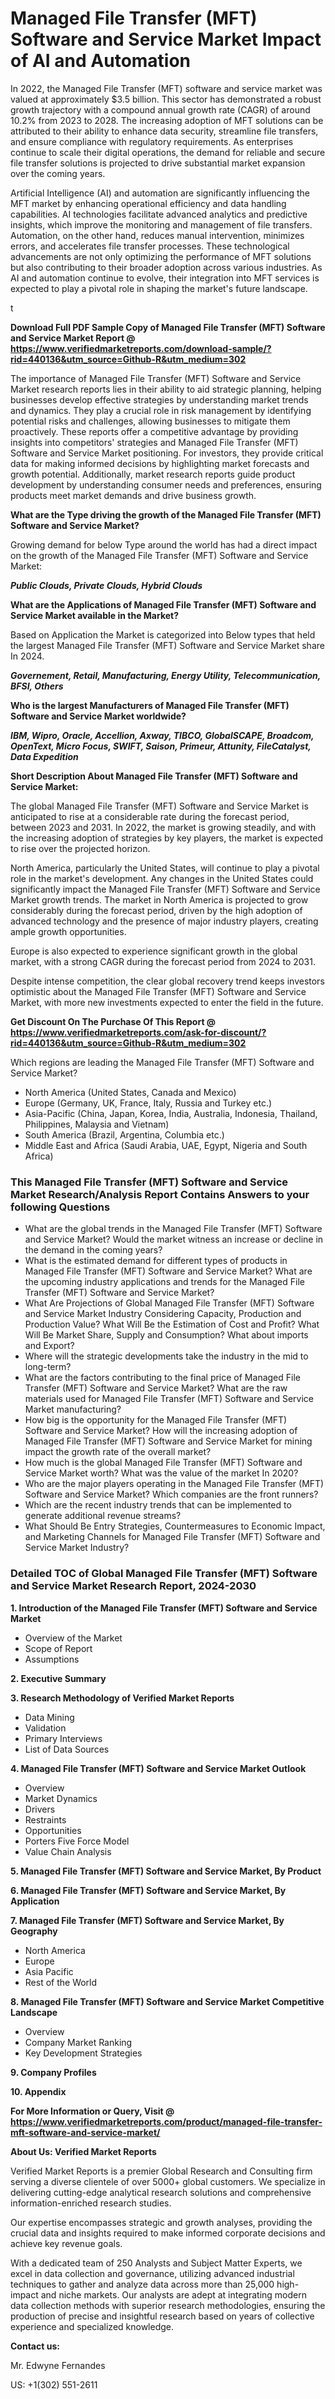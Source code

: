 <meta name="title" content="Global Managed File Transfer (MFT) Software and Service Market Impact of AI and Automation"><meta name="description" content="In 2022, the Managed File Transfer (MFT) software and service market was valued at approximately $3.5 billion. This sector has demonstrated a robust growth trajectory "><meta name="title" content="Managed File Transfer (MFT) Software and Service Market Size, Share, Scope, Trends, Growth, Opportunities, Analysis, Forecast"><h1>Managed File Transfer (MFT) Software and Service Market Impact of AI and Automation</h1><p>In 2022, the Managed File Transfer (MFT) software and service market was valued at approximately $3.5 billion. This sector has demonstrated a robust growth trajectory with a compound annual growth rate (CAGR) of around 10.2% from 2023 to 2028. The increasing adoption of MFT solutions can be attributed to their ability to enhance data security, streamline file transfers, and ensure compliance with regulatory requirements. As enterprises continue to scale their digital operations, the demand for reliable and secure file transfer solutions is projected to drive substantial market expansion over the coming years.</p><p>Artificial Intelligence (AI) and automation are significantly influencing the MFT market by enhancing operational efficiency and data handling capabilities. AI technologies facilitate advanced analytics and predictive insights, which improve the monitoring and management of file transfers. Automation, on the other hand, reduces manual intervention, minimizes errors, and accelerates file transfer processes. These technological advancements are not only optimizing the performance of MFT solutions but also contributing to their broader adoption across various industries. As AI and automation continue to evolve, their integration into MFT services is expected to play a pivotal role in shaping the market's future landscape.</p>t</p><p id="" class=""><strong>Download Full PDF Sample Copy of Managed File Transfer (MFT) Software and Service Market Report @ <a href="https://www.verifiedmarketreports.com/download-sample/?rid=440136&utm_source=Github-R&utm_medium=302" target="_blank">https://www.verifiedmarketreports.com/download-sample/?rid=440136&utm_source=Github-R&utm_medium=302</a></strong></p><p>The importance of&nbsp;Managed File Transfer (MFT) Software and Service Market research reports lies in their ability to aid strategic planning, helping businesses develop effective strategies by understanding market trends and dynamics. They play a crucial role in risk management by identifying potential risks and challenges, allowing businesses to mitigate them proactively. These reports offer a competitive advantage by providing insights into competitors' strategies and Managed File Transfer (MFT) Software and Service Market positioning. For investors, they provide critical data for making informed decisions by highlighting market forecasts and growth potential. Additionally, market research reports guide product development by understanding consumer needs and preferences, ensuring products meet market demands and drive business growth.</p><p><strong>What are the&nbsp;Type driving the growth of the Managed File Transfer (MFT) Software and Service Market?</strong></p><p id="" class="">Growing demand for below Type around the world has had a direct impact on the growth of the Managed File Transfer (MFT) Software and Service Market:</p><em><strong>Public Clouds, Private Clouds, Hybrid Clouds</strong></em></p><strong>What are the&nbsp;Applications&nbsp;of Managed File Transfer (MFT) Software and Service Market available in the Market?</strong></p><p id="" class="">Based on Application the Market is categorized into Below types that held the largest Managed File Transfer (MFT) Software and Service Market share In 2024.</p><em><strong>Governement, Retail, Manufacturing, Energy Utility, Telecommunication, BFSI, Others</strong></em></p><strong>Who is the largest Manufacturers of Managed File Transfer (MFT) Software and Service Market worldwide?</strong></p><p><em><strong>IBM, Wipro, Oracle, Accellion, Axway, TIBCO, GlobalSCAPE, Broadcom, OpenText, Micro Focus, SWIFT, Saison, Primeur, Attunity, FileCatalyst, Data Expedition</strong></em></p><p id="" class=""><strong>Short Description About Managed File Transfer (MFT) Software and Service Market:</strong></p><p>The global Managed File Transfer (MFT) Software and Service Market is anticipated to rise at a considerable rate during the forecast period, between 2023 and 2031. In 2022, the market is growing steadily, and with the increasing adoption of strategies by key players, the market is expected to rise over the projected horizon.</p><p>North America, particularly the United States, will continue to play a pivotal role in the market's development. Any changes in the United States could significantly impact the Managed File Transfer (MFT) Software and Service Market growth trends. The market in North America is projected to grow considerably during the forecast period, driven by the high adoption of advanced technology and the presence of major industry players, creating ample growth opportunities.</p><p>Europe is also expected to experience significant growth in the global market, with a strong CAGR during the forecast period from 2024 to 2031.</p><p>Despite intense competition, the clear global recovery trend keeps investors optimistic about the Managed File Transfer (MFT) Software and Service Market, with more new investments expected to enter the field in the future.</p><p id="" class=""><strong>Get Discount On The Purchase Of This Report @ <a href="https://www.verifiedmarketreports.com/ask-for-discount/?rid=440136&utm_source=Github-R&utm_medium=302" target="_blank">https://www.verifiedmarketreports.com/ask-for-discount/?rid=440136&utm_source=Github-R&utm_medium=302</a></strong></p>Which regions are leading the Managed File Transfer (MFT) Software and Service Market?</p><ul><li>North America (United States, Canada and Mexico)</li><li>Europe (Germany, UK, France, Italy, Russia and Turkey etc.)</li><li>Asia-Pacific (China, Japan, Korea, India, Australia, Indonesia, Thailand, Philippines, Malaysia and Vietnam)</li><li>South America (Brazil, Argentina, Columbia etc.)</li><li>Middle East and Africa (Saudi Arabia, UAE, Egypt, Nigeria and South Africa)</li></ul><h3 id="" class="">This Managed File Transfer (MFT) Software and Service Market Research/Analysis Report Contains Answers to your following Questions</h3><ul><li>What are the global trends in the Managed File Transfer (MFT) Software and Service Market? Would the market witness an increase or decline in the demand in the coming years?</li><li>What is the estimated demand for different types of products in Managed File Transfer (MFT) Software and Service Market? What are the upcoming industry applications and trends for the Managed File Transfer (MFT) Software and Service Market?</li><li>What Are Projections of Global Managed File Transfer (MFT) Software and Service Market Industry Considering Capacity, Production and Production Value? What Will Be the Estimation of Cost and Profit? What Will Be Market Share, Supply and Consumption? What about imports and Export?</li><li>Where will the strategic developments take the industry in the mid to long-term?</li><li>What are the factors contributing to the final price of Managed File Transfer (MFT) Software and Service Market? What are the raw materials used for Managed File Transfer (MFT) Software and Service Market manufacturing?</li><li>How big is the opportunity for the Managed File Transfer (MFT) Software and Service Market? How will the increasing adoption of Managed File Transfer (MFT) Software and Service Market for mining impact the growth rate of the overall market?</li><li>How much is the global Managed File Transfer (MFT) Software and Service Market worth? What was the value of the market In 2020?</li><li>Who are the major players operating in the Managed File Transfer (MFT) Software and Service Market? Which companies are the front runners?</li><li>Which are the recent industry trends that can be implemented to generate additional revenue streams?</li><li>What Should Be Entry Strategies, Countermeasures to Economic Impact, and Marketing Channels for Managed File Transfer (MFT) Software and Service Market Industry?</li></ul><h3 id="" class="">Detailed TOC of Global Managed File Transfer (MFT) Software and Service Market Research Report, 2024-2030</h3><p id="" class=""><strong>1. Introduction of the Managed File Transfer (MFT) Software and Service Market</strong></p><ul><li>Overview of the Market</li><li>Scope of Report</li><li>Assumptions</li></ul><p id="" class=""><strong>2. Executive Summary</strong></p><p id="" class=""><strong>3. Research Methodology of Verified Market Reports</strong></p><ul><li>Data Mining</li><li>Validation</li><li>Primary Interviews</li><li>List of Data Sources</li></ul><p id="" class=""><strong>4. Managed File Transfer (MFT) Software and Service Market Outlook</strong></p><ul><li>Overview</li><li>Market Dynamics</li><li>Drivers</li><li>Restraints</li><li>Opportunities</li><li>Porters Five Force Model</li><li>Value Chain Analysis</li></ul><p id="" class=""><strong>5. Managed File Transfer (MFT) Software and Service Market, By Product</strong></p><p id="" class=""><strong>6. Managed File Transfer (MFT) Software and Service Market, By Application</strong></p><p id="" class=""><strong>7. Managed File Transfer (MFT) Software and Service Market, By Geography</strong></p><ul><li>North America</li><li>Europe</li><li>Asia Pacific</li><li>Rest of the World</li></ul><p id="" class=""><strong>8. Managed File Transfer (MFT) Software and Service Market Competitive Landscape</strong></p><ul><li>Overview</li><li>Company Market Ranking</li><li>Key Development Strategies</li></ul><p id="" class=""><strong>9. Company Profiles</strong></p><p id="" class=""><strong>10. Appendix</strong></p><p id="" class=""><strong>For More Information or Query, Visit @ <a href="https://www.verifiedmarketreports.com/product/managed-file-transfer-mft-software-and-service-market/" target="_blank">https://www.verifiedmarketreports.com/product/managed-file-transfer-mft-software-and-service-market/</a></strong></p><p id="" class=""><strong>About Us: Verified Market Reports</strong></p><p id="" class="">Verified Market Reports is a premier Global Research and Consulting firm serving a diverse clientele of over 5000+ global customers. We specialize in delivering cutting-edge analytical research solutions and comprehensive information-enriched research studies.</p><p id="" class="">Our expertise encompasses strategic and growth analyses, providing the crucial data and insights required to make informed corporate decisions and achieve key revenue goals.</p><p id="" class="">With a dedicated team of 250 Analysts and Subject Matter Experts, we excel in data collection and governance, utilizing advanced industrial techniques to gather and analyze data across more than 25,000 high-impact and niche markets. Our analysts are adept at integrating modern data collection methods with superior research methodologies, ensuring the production of precise and insightful research based on years of collective experience and specialized knowledge.</p><p id="" class=""><strong>Contact us:</strong></p><p id="" class="">Mr. Edwyne Fernandes</p><p id="" class="">US: +1(302) 551-2611</p>